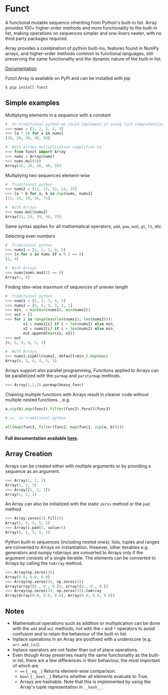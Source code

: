 # Funct

A functional mutable sequence inheriting from Python's built-in list.
Array provides 100+ higher-order methods and more functionality to the built-in
list, making operations on sequences simpler and one-liners neater, with
no third party packages required.

Array provides a combination of python built-ins, features found in NumPy arrays,
and higher-order methods common to functional languages, still preserving
the same functionality and the dynamic nature of the built-in list.

[Documentation](https://Lauriat.github.io/funct/Array.html)

Funct.Array is available on PyPi and can be installed with pip
```python
$ pip install funct
```


Simple examples
-------

Multiplying elements in a sequence with a constant

```python
#  In traditional python we could implement it using list comprehensions as follows
>>> nums = [1, 2, 3, 4, 5]
>>> [a * 10 for a in nums]
[10, 20, 30, 40, 50]

#  With Arrays multiplication simplifies to
>>> from funct import Array
>>> nums = Array(nums)
>>> nums.mul(10)
Array(10, 20, 30, 40, 50)
```
Multiplying two sequences element-wise
```python
#  Traditional python
>>> nums2 = [11, 12, 13, 14, 15]
>>> [a * b for a, b in zip(nums, nums2]
[11, 24, 39, 56, 75]

#  With Arrays
>>> nums.mul(nums2)
Array(11, 24, 39, 56, 75)
```
Same syntax applies for all mathematical operators; `add`, `pow`, `mod`, `gt`, `lt`, etc.

Selecting even numbers
```python
#  Traditional python
>>> nums1 = [1, 2, 3, 4, 5]
>>> [x for x in nums if x % 2 == 0]
[2, 4]

#  With Arrays
>>> nums[nums.mod(2) == 0]
Array(2, 4)
```
Finding idex-wise maximum of sequences of uneven length
```python
#  Traditional python
>>> nums1 = [1, 2, 3, 4, 5]
>>> nums2 = [6, 5, 4, 3, 2, 1]
>>> min_ = min(min(nums1), min(nums2))
>>> out = []
>>> for i in range(max(len(nums1), len(nums2))):
        x1 = nums1[i] if i < len(nums1) else min_
        x2 = nums2[i] if i < len(nums2) else min_
        out.append(max(x1, x2))
>>> out
[6, 5, 4, 4, 5, 1]

#  With Arrays
>>> nums1.zipAll(nums2, default=min_).map(max)
Array(6, 5, 4, 4, 5, 1)
```
Arrays support also parallel programming.
Functions applied to Arrays can be parallelized with the `parmap` and
`parstarmap` methods.
```python
>>> Array(1,2,3).parmap(heavy_func)
```

Chaining multiple functions with Arrays result in cleaner code without multiple
nested functions.
, e.g.
```python
a.zip(b).map(func1).filter(func2).forall(func3)

# vs. in traditional python

all(map(func3, filter(func2, map(func1, zip(a, b)))))
```


#### Full documentation available [here](https://Lauriat.github.io/funct/Array.html).

Array Creation
-------
Arrays can be created either with multiple arguments or by providing a sequence
as an argument.

```python
>>> Array(1, 2, 3)
Array(1, 2, 3)
>>> Array([1, 2, 3])
Array(1, 2, 3)
```

An Array can also be initialized with the static `zeros` method or the `pad` method
```python
>>> Array.zeros(5).fill(5)
Array(5, 5, 5, 5, 5)
>>> Array().pad(5, value=5)
Array(5, 5, 5, 5, 5)
```

Python built-in sequences (including nested ones); lists, tuples and ranges are converted to
Arrays on instantiation. However, other iterables e.g. generators and numpy ndarrays
are converted to Arrays only if the argument consists of a single iterable. The elements
can be converted to Arrays by calling the `toArray` method.
```python
>>> Array(np.zeros(3))
Array(0.0, 0.0, 0.0)
>>> Array(np.zeros(3), np.zeros(3))
Array(array([0., 0., 0.]), array([0., 0., 0.])
>>> Array(np.zeros(3), np.zeros(3)).toArray
Array(Array(0.0, 0.0, 0.0], Array(0.0, 0.0, 0.0))
```


Notes
-------
- Mathematical operations such as addition or multiplication can be done with the
  `add` and `mul` methods, not with the `+` and `*` operators to avoid confusion and to
  retain the behaviour of the built-in list.
- Inplace operations in an Array are postfixed with a underscore (e.g. `arr.add_(x)`).
- Inplace operators are not faster than out of place operations.
- Even though Array preserves nearly the same functionality
  as the built-in list, there are a few differences in their behaviour, the most
  important of which are
    - `==` (`__eq__`) Returns element-wise comparison.
    - `bool` (`__bool__`) Returns whether all elements evaluate to True.
    - Arrays are hashable. Note that this is implemented by using the Array's tuple representation in `__hash__`.



